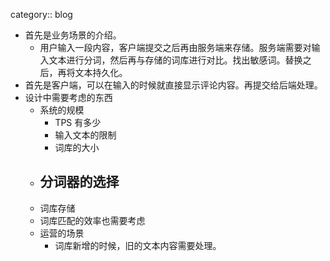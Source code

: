 category:: blog

- 首先是业务场景的介绍。
	- 用户输入一段内容，客户端提交之后再由服务端来存储。服务端需要对输入文本进行分词，然后再与存储的词库进行对比。找出敏感词。替换之后，再将文本持久化。
- 首先是客户端，可以在输入的时候就直接显示评论内容。再提交给后端处理。
- 设计中需要考虑的东西
	- 系统的规模
		- TPS 有多少
		- 输入文本的限制
		- 词库的大小
	- 分词器的选择
		-
	- 词库存储
	- 词库匹配的效率也需要考虑
	- 运营的场景
		- 词库新增的时候，旧的文本内容需要处理。